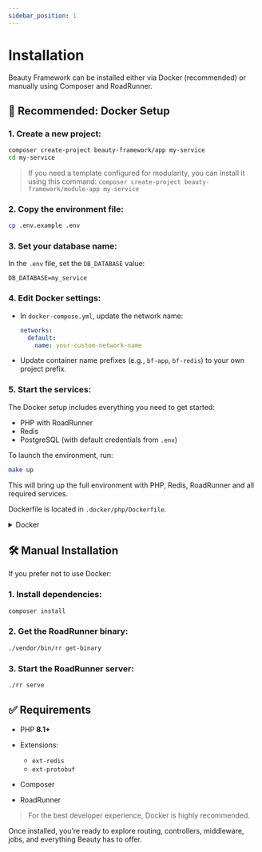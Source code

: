 ```yaml
---
sidebar_position: 1
---
```


# Installation

Beauty Framework can be installed either via Docker (recommended) or manually using Composer and RoadRunner.


## 🚀 Recommended: Docker Setup

### 1. Create a new project:

```bash
composer create-project beauty-framework/app my-service
cd my-service
```

> If you need a template configured for modularity, you can install it using this command: `composer create-project beauty-framework/module-app my-service`

### 2. Copy the environment file:

```bash
cp .env.example .env
```

### 3. Set your database name:

In the `.env` file, set the `DB_DATABASE` value:

```dotenv
DB_DATABASE=my_service
```

### 4. Edit Docker settings:

* In `docker-compose.yml`, update the network name:

  ```yaml
  networks:
    default:
      name: your-custom-network-name
  ```
* Update container name prefixes (e.g., `bf-app`, `bf-redis`) to your own project prefix.

### 5. Start the services:

The Docker setup includes everything you need to get started:

* PHP with RoadRunner
* Redis
* PostgreSQL (with default credentials from `.env`)

To launch the environment, run:

```bash
make up
```

This will bring up the full environment with PHP, Redis, RoadRunner and all required services.

Dockerfile is located in `.docker/php/Dockerfile`.
<details>
  <summary>Docker</summary>

  <details>
    <summary>**Dockerfile:**</summary>

      ```dockerfile
  FROM ghcr.io/roadrunner-server/roadrunner:2024 AS roadrunner

FROM php:8.4-alpine AS base

ARG WWWUSER=1000
ARG WWWGROUP=1000

RUN --mount=type=bind,from=mlocati/php-extension-installer:2,source=/usr/bin/install-php-extensions,target=/usr/local/bin/install-php-extensions \
    apk add --no-cache libtool autoconf g++ make protobuf-dev protobuf unzip curl \
    && install-php-extensions \
        @composer-2 \
        opcache \
        zip \
        bcmath \
        sockets \
        pcntl \
        pdo \
        pdo_mysql \
        pdo_pgsql \
        pdo_sqlite \
        amqp \
        redis \
        msgpack \
        grpc \
        intl \
    && curl -LO https://github.com/protocolbuffers/protobuf/releases/download/v24.4/protoc-24.4-linux-x86_64.zip \
    && unzip protoc-24.4-linux-x86_64.zip -d /usr/local \
    && rm protoc-24.4-linux-x86_64.zip

COPY --from=roadrunner /usr/bin/rr /usr/local/bin/rr

WORKDIR /var/www

ENV COMPOSER_ALLOW_SUPERUSER=1

COPY ./composer.json ./composer.lock ./
RUN composer install --no-dev --optimize-autoloader || true

COPY .docker/php/php.ini /usr/local/etc/php/conf.d/custom.ini

RUN addgroup -g ${WWWGROUP} appuser \
    && adduser -u ${WWWUSER} -G appuser -s /bin/sh -D appuser

FROM base AS prod

COPY . .

USER appuser

EXPOSE 8080

CMD ["rr", "serve", "-c", ".rr.yaml"]

FROM base AS dev

RUN apk add --no-cache --virtual .build-deps $PHPIZE_DEPS \
    && pecl install xdebug \
    && docker-php-ext-enable xdebug \
    && echo "xdebug.mode=debug" >> /usr/local/etc/php/conf.d/docker-php-ext-xdebug.ini \
    && echo "xdebug.client_host=host.docker.internal" >> /usr/local/etc/php/conf.d/docker-php-ext-xdebug.ini \
    && echo "xdebug.start_with_request=trigger" >> /usr/local/etc/php/conf.d/docker-php-ext-xdebug.ini \
    && echo "xdebug.idekey=PHPSTORM" >> /usr/local/etc/php/conf.d/docker-php-ext-xdebug.ini \
    && echo "xdebug.client_port=9003" >> /usr/local/etc/php/conf.d/docker-php-ext-xdebug.ini \
    && apk del .build-deps

USER appuser

EXPOSE 8080 9003

CMD ["rr", "serve", "-c", ".rr.yaml"]
  ```
  </details>

  <details>
    <summary>**docker-compose.yml**</summary>

 ```yml
services:
  app:
    build:
      context: .
      dockerfile: .docker/php/Dockerfile
      target: prod
    restart: always
    container_name: grpc-br-app
    working_dir: /var/www
    ports:
      - "8080:8080"
      - "51015:51015"
    volumes:
      - .:/var/www:cached
      - ./protoc-gen-php-grpc:/usr/local/bin/protoc-gen-php-grpc
    depends_on:
      - db
      - redis
    networks:
      - example-grpc-beauty-network

  db:
    image: postgres:16-alpine
    container_name: grpc-br-postgres
    restart: always
    environment:
      POSTGRES_DB: ${DB_DATABASE}
      POSTGRES_USER: ${DB_USERNAME}
      POSTGRES_PASSWORD: ${DB_PASSWORD}
    volumes:
      - pg_data:/var/lib/postgresql/data
    networks:
      - example-grpc-beauty-network

  redis:
    image: redis:alpine
    container_name: grpc-br-redis
    restart: always
    volumes:
      - redis_data:/data
    networks:
      - example-grpc-beauty-network

volumes:
  pg_data:
  redis_data:

networks:
  example-grpc-beauty-network:
    driver: bridge
```
  </details>

  <details>
    <summary>**docker-compose.override.yml**</summary>

```yml
services:
  app:
    build:
      target: dev
    environment:
      PHP_IDE_CONFIG: "serverName=stage"
    restart: unless-stopped
    #ports:
    #    - "9003:9003"

  db:
    restart: unless-stopped
    ports:
      - "5432:5432"

  redis:
    restart: unless-stopped
    ports:
      - "6379:6379"
```
  </details>
</details>


## 🛠 Manual Installation

If you prefer not to use Docker:

### 1. Install dependencies:

```bash
composer install
```

### 2. Get the RoadRunner binary:

```bash
./vendor/bin/rr get-binary
```

### 3. Start the RoadRunner server:

```bash
./rr serve
```


## ✅ Requirements

* PHP **8.1+**
* Extensions:

  * `ext-redis`
  * `ext-protobuf`
* Composer
* RoadRunner

> For the best developer experience, Docker is highly recommended.


Once installed, you’re ready to explore routing, controllers, middleware, jobs, and everything Beauty has to offer.
